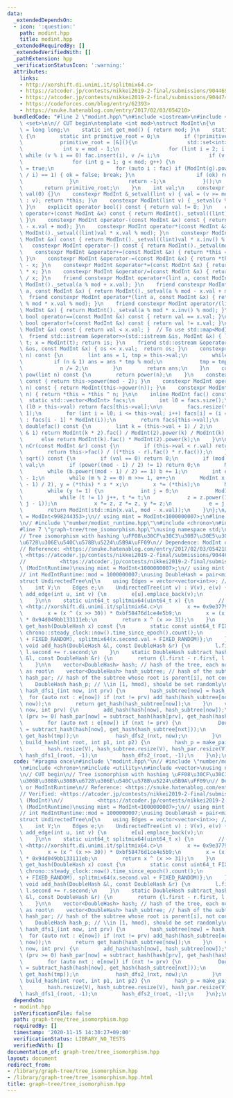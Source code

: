 ```yaml
---
data:
  _extendedDependsOn:
  - icon: ':question:'
    path: modint.hpp
    title: modint.hpp
  _extendedRequiredBy: []
  _extendedVerifiedWith: []
  _pathExtension: hpp
  _verificationStatusIcon: ':warning:'
  attributes:
    links:
    - http://xorshift.di.unimi.it/splitmix64.c>
    - https://atcoder.jp/contests/nikkei2019-2-final/submissions/9044698>
    - https://atcoder.jp/contests/nikkei2019-2-final/submissions/9044745>
    - https://codeforces.com/blog/entry/62393>
    - https://snuke.hatenablog.com/entry/2017/02/03/054210>
  bundledCode: "#line 2 \"modint.hpp\"\n#include <iostream>\n#include <vector>\n#include\
    \ <set>\n\n// CUT begin\ntemplate <int mod>\nstruct ModInt\n{\n    using lint\
    \ = long long;\n    static int get_mod() { return mod; }\n    static int get_primitive_root()\
    \ {\n        static int primitive_root = 0;\n        if (!primitive_root) {\n\
    \            primitive_root = [&](){\n                std::set<int> fac;\n   \
    \             int v = mod - 1;\n                for (lint i = 2; i * i <= v; i++)\
    \ while (v % i == 0) fac.insert(i), v /= i;\n                if (v > 1) fac.insert(v);\n\
    \                for (int g = 1; g < mod; g++) {\n                    bool ok\
    \ = true;\n                    for (auto i : fac) if (ModInt(g).power((mod - 1)\
    \ / i) == 1) { ok = false; break; }\n                    if (ok) return g;\n \
    \               }\n                return -1;\n            }();\n        }\n \
    \       return primitive_root;\n    }\n    int val;\n    constexpr ModInt() :\
    \ val(0) {}\n    constexpr ModInt &_setval(lint v) { val = (v >= mod ? v - mod\
    \ : v); return *this; }\n    constexpr ModInt(lint v) { _setval(v % mod + mod);\
    \ }\n    explicit operator bool() const { return val != 0; }\n    constexpr ModInt\
    \ operator+(const ModInt &x) const { return ModInt()._setval((lint)val + x.val);\
    \ }\n    constexpr ModInt operator-(const ModInt &x) const { return ModInt()._setval((lint)val\
    \ - x.val + mod); }\n    constexpr ModInt operator*(const ModInt &x) const { return\
    \ ModInt()._setval((lint)val * x.val % mod); }\n    constexpr ModInt operator/(const\
    \ ModInt &x) const { return ModInt()._setval((lint)val * x.inv() % mod); }\n \
    \   constexpr ModInt operator-() const { return ModInt()._setval(mod - val); }\n\
    \    constexpr ModInt &operator+=(const ModInt &x) { return *this = *this + x;\
    \ }\n    constexpr ModInt &operator-=(const ModInt &x) { return *this = *this\
    \ - x; }\n    constexpr ModInt &operator*=(const ModInt &x) { return *this = *this\
    \ * x; }\n    constexpr ModInt &operator/=(const ModInt &x) { return *this = *this\
    \ / x; }\n    friend constexpr ModInt operator+(lint a, const ModInt &x) { return\
    \ ModInt()._setval(a % mod + x.val); }\n    friend constexpr ModInt operator-(lint\
    \ a, const ModInt &x) { return ModInt()._setval(a % mod - x.val + mod); }\n  \
    \  friend constexpr ModInt operator*(lint a, const ModInt &x) { return ModInt()._setval(a\
    \ % mod * x.val % mod); }\n    friend constexpr ModInt operator/(lint a, const\
    \ ModInt &x) { return ModInt()._setval(a % mod * x.inv() % mod); }\n    constexpr\
    \ bool operator==(const ModInt &x) const { return val == x.val; }\n    constexpr\
    \ bool operator!=(const ModInt &x) const { return val != x.val; }\n    bool operator<(const\
    \ ModInt &x) const { return val < x.val; }  // To use std::map<ModInt, T>\n  \
    \  friend std::istream &operator>>(std::istream &is, ModInt &x) { lint t; is >>\
    \ t; x = ModInt(t); return is; }\n    friend std::ostream &operator<<(std::ostream\
    \ &os, const ModInt &x) { os << x.val;  return os; }\n    constexpr lint power(lint\
    \ n) const {\n        lint ans = 1, tmp = this->val;\n        while (n) {\n  \
    \          if (n & 1) ans = ans * tmp % mod;\n            tmp = tmp * tmp % mod;\n\
    \            n /= 2;\n        }\n        return ans;\n    }\n    constexpr ModInt\
    \ pow(lint n) const {\n        return power(n);\n    }\n    constexpr lint inv()\
    \ const { return this->power(mod - 2); }\n    constexpr ModInt operator^(lint\
    \ n) const { return ModInt(this->power(n)); }\n    constexpr ModInt &operator^=(lint\
    \ n) { return *this = *this ^ n; }\n\n    inline ModInt fac() const {\n      \
    \  static std::vector<ModInt> facs;\n        int l0 = facs.size();\n        if\
    \ (l0 > this->val) return facs[this->val];\n\n        facs.resize(this->val +\
    \ 1);\n        for (int i = l0; i <= this->val; i++) facs[i] = (i == 0 ? ModInt(1)\
    \ : facs[i - 1] * ModInt(i));\n        return facs[this->val];\n    }\n\n    ModInt\
    \ doublefac() const {\n        lint k = (this->val + 1) / 2;\n        if (this->val\
    \ & 1) return ModInt(k * 2).fac() / ModInt(2).power(k) / ModInt(k).fac();\n  \
    \      else return ModInt(k).fac() * ModInt(2).power(k);\n    }\n\n    ModInt\
    \ nCr(const ModInt &r) const {\n        if (this->val < r.val) return ModInt(0);\n\
    \        return this->fac() / ((*this - r).fac() * r.fac());\n    }\n\n    ModInt\
    \ sqrt() const {\n        if (val == 0) return 0;\n        if (mod == 2) return\
    \ val;\n        if (power((mod - 1) / 2) != 1) return 0;\n        ModInt b = 1;\n\
    \        while (b.power((mod - 1) / 2) == 1) b += 1;\n        int e = 0, m = mod\
    \ - 1;\n        while (m % 2 == 0) m >>= 1, e++;\n        ModInt x = power((m\
    \ - 1) / 2), y = (*this) * x * x;\n        x *= (*this);\n        ModInt z = b.power(m);\n\
    \        while (y != 1) {\n            int j = 0;\n            ModInt t = y;\n\
    \            while (t != 1) j++, t *= t;\n            z = z.power(1LL << (e -\
    \ j - 1));\n            x *= z, z *= z, y *= z;\n            e = j;\n        }\n\
    \        return ModInt(std::min(x.val, mod - x.val));\n    }\n};\n// using mint\
    \ = ModInt<998244353>;\n// using mint = ModInt<1000000007>;\n#line 3 \"graph-tree/tree_isomorphism.hpp\"\
    \n// #include \"number/modint_runtime.hpp\"\n#include <chrono>\n#include <utility>\n\
    #line 7 \"graph-tree/tree_isomorphism.hpp\"\nusing namespace std;\n\n// CUT begin\n\
    // Tree isomorphism with hashing \uFF08\u30CF\u30C3\u30B7\u30E5\u306B\u3088\u308B\
    \u6728\u306E\u540C\u578B\u5224\u5B9A\uFF09\n// Dependence: ModInt or ModIntRuntime\n\
    // Reference: <https://snuke.hatenablog.com/entry/2017/02/03/054210>\n// Verified:\
    \ <https://atcoder.jp/contests/nikkei2019-2-final/submissions/9044698> (ModInt)\n\
    //           <https://atcoder.jp/contests/nikkei2019-2-final/submissions/9044745>\
    \ (ModIntRuntime)\nusing mint = ModInt<1000000007>;\n// using mint = ModIntRuntime;\n\
    // int ModIntRuntime::mod = 1000000007;\nusing DoubleHash = pair<mint, mint>;\n\
    struct UndirectedTree\n{\n    using Edges = vector<vector<int>>; // vector<set<int>>;\n\
    \    int V;\n    Edges e;\n    UndirectedTree(int v) : V(v), e(v) {}\n    void\
    \ add_edge(int u, int v) {\n        e[u].emplace_back(v);\n        e[v].emplace_back(u);\n\
    \    }\n\n    static uint64_t splitmix64(uint64_t x) {\n        // <https://codeforces.com/blog/entry/62393>\
    \ <http://xorshift.di.unimi.it/splitmix64.c>\n        x += 0x9e3779b97f4a7c15;\n\
    \        x = (x ^ (x >> 30)) * 0xbf58476d1ce4e5b9;\n        x = (x ^ (x >> 27))\
    \ * 0x94d049bb133111eb;\n        return x ^ (x >> 31);\n    }\n    DoubleHash\
    \ get_hash(DoubleHash x) const {\n        static const uint64_t FIXED_RANDOM =\
    \ chrono::steady_clock::now().time_since_epoch().count();\n        return {splitmix64(x.first.val\
    \ + FIXED_RANDOM), splitmix64(x.second.val + FIXED_RANDOM)};\n    }\n\n    static\
    \ void add_hash(DoubleHash &l, const DoubleHash &r) {\n        l.first += r.first,\
    \ l.second += r.second;\n    }\n    static DoubleHash subtract_hash(const DoubleHash\
    \ &l, const DoubleHash &r) {\n        return {l.first - r.first, l.second - r.second};\n\
    \    }\n\n    vector<DoubleHash> hash; // hash of the tree, each node regarded\
    \ as root\n    vector<DoubleHash> hash_subtree; // hash of the subtree\n    vector<DoubleHash>\
    \ hash_par; // hash of the subtree whose root is parent[i], not containing i\n\
    \    DoubleHash hash_p; // \\in [1, hmod), should be set randomly\n    DoubleHash\
    \ hash_dfs1_(int now, int prv) {\n        hash_subtree[now] = hash_p;\n      \
    \  for (auto nxt : e[now]) if (nxt != prv) add_hash(hash_subtree[now], hash_dfs1_(nxt,\
    \ now));\n        return get_hash(hash_subtree[now]);\n    }\n    void hash_dfs2_(int\
    \ now, int prv) {\n        add_hash(hash[now], hash_subtree[now]);\n        if\
    \ (prv >= 0) hash_par[now] = subtract_hash(hash[prv], get_hash(hash_subtree[now]));\n\
    \        for (auto nxt : e[now]) if (nxt != prv) {\n            DoubleHash tmp\
    \ = subtract_hash(hash[now], get_hash(hash_subtree[nxt]));\n            add_hash(hash[nxt],\
    \ get_hash(tmp));\n            hash_dfs2_(nxt, now);\n        }\n    }\n    void\
    \ build_hash(int root, int p1, int p2) {\n        hash_p = make_pair(p1, p2);\n\
    \        hash.resize(V), hash_subtree.resize(V), hash_par.resize(V);\n       \
    \ hash_dfs1_(root, -1);\n        hash_dfs2_(root, -1);\n    }\n};\n"
  code: "#pragma once\n#include \"modint.hpp\"\n// #include \"number/modint_runtime.hpp\"\
    \n#include <chrono>\n#include <utility>\n#include <vector>\nusing namespace std;\n\
    \n// CUT begin\n// Tree isomorphism with hashing \uFF08\u30CF\u30C3\u30B7\u30E5\
    \u306B\u3088\u308B\u6728\u306E\u540C\u578B\u5224\u5B9A\uFF09\n// Dependence: ModInt\
    \ or ModIntRuntime\n// Reference: <https://snuke.hatenablog.com/entry/2017/02/03/054210>\n\
    // Verified: <https://atcoder.jp/contests/nikkei2019-2-final/submissions/9044698>\
    \ (ModInt)\n//           <https://atcoder.jp/contests/nikkei2019-2-final/submissions/9044745>\
    \ (ModIntRuntime)\nusing mint = ModInt<1000000007>;\n// using mint = ModIntRuntime;\n\
    // int ModIntRuntime::mod = 1000000007;\nusing DoubleHash = pair<mint, mint>;\n\
    struct UndirectedTree\n{\n    using Edges = vector<vector<int>>; // vector<set<int>>;\n\
    \    int V;\n    Edges e;\n    UndirectedTree(int v) : V(v), e(v) {}\n    void\
    \ add_edge(int u, int v) {\n        e[u].emplace_back(v);\n        e[v].emplace_back(u);\n\
    \    }\n\n    static uint64_t splitmix64(uint64_t x) {\n        // <https://codeforces.com/blog/entry/62393>\
    \ <http://xorshift.di.unimi.it/splitmix64.c>\n        x += 0x9e3779b97f4a7c15;\n\
    \        x = (x ^ (x >> 30)) * 0xbf58476d1ce4e5b9;\n        x = (x ^ (x >> 27))\
    \ * 0x94d049bb133111eb;\n        return x ^ (x >> 31);\n    }\n    DoubleHash\
    \ get_hash(DoubleHash x) const {\n        static const uint64_t FIXED_RANDOM =\
    \ chrono::steady_clock::now().time_since_epoch().count();\n        return {splitmix64(x.first.val\
    \ + FIXED_RANDOM), splitmix64(x.second.val + FIXED_RANDOM)};\n    }\n\n    static\
    \ void add_hash(DoubleHash &l, const DoubleHash &r) {\n        l.first += r.first,\
    \ l.second += r.second;\n    }\n    static DoubleHash subtract_hash(const DoubleHash\
    \ &l, const DoubleHash &r) {\n        return {l.first - r.first, l.second - r.second};\n\
    \    }\n\n    vector<DoubleHash> hash; // hash of the tree, each node regarded\
    \ as root\n    vector<DoubleHash> hash_subtree; // hash of the subtree\n    vector<DoubleHash>\
    \ hash_par; // hash of the subtree whose root is parent[i], not containing i\n\
    \    DoubleHash hash_p; // \\in [1, hmod), should be set randomly\n    DoubleHash\
    \ hash_dfs1_(int now, int prv) {\n        hash_subtree[now] = hash_p;\n      \
    \  for (auto nxt : e[now]) if (nxt != prv) add_hash(hash_subtree[now], hash_dfs1_(nxt,\
    \ now));\n        return get_hash(hash_subtree[now]);\n    }\n    void hash_dfs2_(int\
    \ now, int prv) {\n        add_hash(hash[now], hash_subtree[now]);\n        if\
    \ (prv >= 0) hash_par[now] = subtract_hash(hash[prv], get_hash(hash_subtree[now]));\n\
    \        for (auto nxt : e[now]) if (nxt != prv) {\n            DoubleHash tmp\
    \ = subtract_hash(hash[now], get_hash(hash_subtree[nxt]));\n            add_hash(hash[nxt],\
    \ get_hash(tmp));\n            hash_dfs2_(nxt, now);\n        }\n    }\n    void\
    \ build_hash(int root, int p1, int p2) {\n        hash_p = make_pair(p1, p2);\n\
    \        hash.resize(V), hash_subtree.resize(V), hash_par.resize(V);\n       \
    \ hash_dfs1_(root, -1);\n        hash_dfs2_(root, -1);\n    }\n};\n"
  dependsOn:
  - modint.hpp
  isVerificationFile: false
  path: graph-tree/tree_isomorphism.hpp
  requiredBy: []
  timestamp: '2020-11-15 14:30:27+09:00'
  verificationStatus: LIBRARY_NO_TESTS
  verifiedWith: []
documentation_of: graph-tree/tree_isomorphism.hpp
layout: document
redirect_from:
- /library/graph-tree/tree_isomorphism.hpp
- /library/graph-tree/tree_isomorphism.hpp.html
title: graph-tree/tree_isomorphism.hpp
---
```

